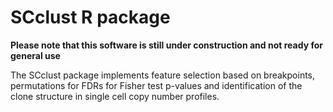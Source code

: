 # SCclust R package

**Please note that this software is still under construction and not ready for general use**

The SCclust package implements feature selection based on
breakpoints, permutations for FDRs for Fisher test p-values and identification
of the clone structure in single cell copy number profiles.